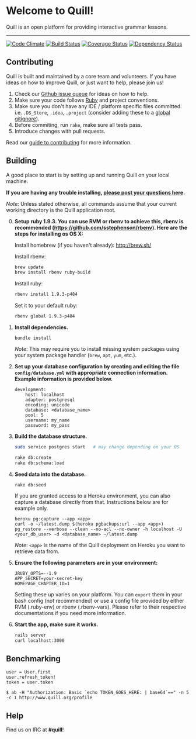 # Welcome to Quill!

Quill is an open platform for providing interactive grammar lessons.

* * *

[![Code Climate](https://codeclimate.com/github/empirical-org/quill.png)](https://codeclimate.com/github/empirical-org/quill)
[![Build Status](https://travis-ci.org/empirical-org/quill.png)](https://travis-ci.org/empirical-org/quill)
[![Coverage Status](https://coveralls.io/repos/empirical-org/quill/badge.png?branch=master)](https://coveralls.io/r/empirical-org/quill?branch=master)
[![Dependency Status](https://gemnasium.com/empirical-org/quill.png)](https://gemnasium.com/empirical-org/quill)

Contributing
------------

Quill is built and maintained by a core team and volunteers. If you have ideas
on how to improve Quill, or just want to help, please join us! 

1.  Check our [Github issue queue](https://github.com/empirical-org/quill/issues?state=open) for ideas on how to help. 
2.  Make sure your code follows [Ruby](https://github.com/styleguide/ruby) and project conventions.
3.  Make sure you don't have any IDE / platform specific files committed. i.e.
    `.DS_Store`, `.idea`, `.project` (consider adding these to a [global gitignore](https://help.github.com/articles/ignoring-files#global-gitignore)).
4.  Before commiting, run `rake`, make sure all tests pass.
5.  Introduce changes with pull requests. 

Read our [guide to contributing](https://github.com/empirical-org/quill/blob/master/CONTRIBUTING.md) for more information.

Building
--------

A good place to start is by setting up and running Quill on your
local machine.

**If you are having any trouble installing, [please post your questions here](http://empirical-discourse.herokuapp.com/t/quill-installation-guide).**

*Note:* Unless stated otherwise, all commands assume that your current working
directory is the Quill application root.

0.  __Setup ruby 1.9.3. You can use RVM or rbenv to achieve this, rbenv is recommended (https://github.com/sstephenson/rbenv). Here are the steps for installing os OS X:__
    
    Install homebrew (if you haven't already): http://brew.sh/

    Install rbenv:
    
    ~~~ sh
    brew update
    brew install rbenv ruby-build
    ~~~
    
    Install ruby:
    
    ~~~ sh
    rbenv install 1.9.3-p484
    ~~~
    
    Set it to your default ruby:
    
    ~~~ sh
    rbenv global 1.9.3-p484
    ~~~

1.  __Install dependencies.__

        bundle install

    *Note*: This may require you to install missing system packages using your
    system package handler (`brew`, `apt`, `yum`, etc.).

2.  __Set up your database configuration by creating and editing the file
    `config/database.yml` with appropriate connection information. Example
    information is provided below.__

        development:
            host: localhost
            adapter: postgresql
            encoding: unicode
            database: <database_name>
            pool: 5
            username: my_name
            password: my_pass

3.  __Build the database structure.__

    ~~~ sh
    sudo service postgres start   # may change depending on your OS

    rake db:create
    rake db:schema:load
    ~~~

4.  __Seed data into the database.__

        rake db:seed
        
    If you are granted access to a Heroku environment, you can also capture a
    database directly from that. Instructions below are for example only.

        heroku pg:capture --app <app>
        curl -o ~/latest.dump $(heroku pgbackups:url --app <app>)
        pg_restore --verbose --clean --no-acl --no-owner -h localhost -U <your_db_user> -d <database_name> ~/latest.dump
    
    *Note*: `<app>` is the name of the Quill deployment on Heroku you want to
    retrieve data from.

5.  __Ensure the following parameters are in your environment:__

        JRUBY_OPTS=--1.9
        APP_SECRET=your-secret-key
        HOMEPAGE_CHAPTER_ID=1

    Setting these up varies on your platform. You can `export` them in your bash config (not recommended) or use a config  file provided by either RVM (.ruby-env) or rbenv (.rbenv-vars). Please refer to their respective documentations if you need more information. 

6.  __Start the app, make sure it works.__

    ~~~ sh
    rails server
    curl localhost:3000
    ~~~

Benchmarking
------------

```
user = User.first
user.refresh_token!
token = user.token

$ ab -H "Authorization: Basic `echo TOKEN_GOES_HERE: | base64`==" -n 5 -c 1 http://www.quill.org/profile
```

Help
----

Find us on IRC at **#quill**!
